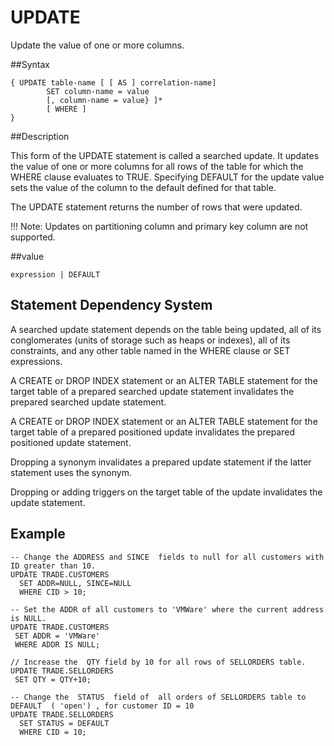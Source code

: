 # UPDATE

Update the value of one or more columns.

##Syntax

``` pre
{ UPDATE table-name [ [ AS ] correlation-name]
        SET column-name = value
        [, column-name = value} ]*
        [ WHERE ]    
}
```

<a id="reference_9518856325F74F79B13674B8E060E6C5__section_F763D37B83E54D828B8572FF3192C67F"></a>
##Description

This form of the UPDATE statement is called a searched update. It updates the value of one or more columns for all rows of the table for which the WHERE clause evaluates to TRUE. Specifying DEFAULT for the update value sets the value of the column to the default defined for that table.

The UPDATE statement returns the number of rows that were updated.

!!! Note:
	Updates on partitioning column and primary key column are not supported. 

<a id="reference_9518856325F74F79B13674B8E060E6C5__section_E3CBEF5040C141AF99A321C394A4C137"></a>

##value

``` pre
expression | DEFAULT
```

<a id="reference_9518856325F74F79B13674B8E060E6C5__section_B9BA421C1A534CADB9FBE16B0B01D5F2"></a>

Statement Dependency System
---------------------------

A searched update statement depends on the table being updated, all of its conglomerates (units of storage such as heaps or indexes), all of its constraints, and any other table named in the WHERE clause or SET expressions.

A CREATE or DROP INDEX statement or an ALTER TABLE statement for the target table of a prepared searched update statement invalidates the prepared searched update statement.

A CREATE or DROP INDEX statement or an ALTER TABLE statement for the target table of a prepared positioned update invalidates the prepared positioned update statement.

Dropping a synonym invalidates a prepared update statement if the latter statement uses the synonym.

Dropping or adding triggers on the target table of the update invalidates the update statement.

Example
-------

``` pre
-- Change the ADDRESS and SINCE  fields to null for all customers with ID greater than 10.
UPDATE TRADE.CUSTOMERS
  SET ADDR=NULL, SINCE=NULL
  WHERE CID > 10;

-- Set the ADDR of all customers to 'VMWare' where the current address is NULL.
UPDATE TRADE.CUSTOMERS
 SET ADDR = 'VMWare'
 WHERE ADDR IS NULL;

// Increase the  QTY field by 10 for all rows of SELLORDERS table.
UPDATE TRADE.SELLORDERS 
 SET QTY = QTY+10;

-- Change the  STATUS  field of  all orders of SELLORDERS table to DEFAULT  ( 'open') , for customer ID = 10
UPDATE TRADE.SELLORDERS
  SET STATUS = DEFAULT
  WHERE CID = 10;
```


